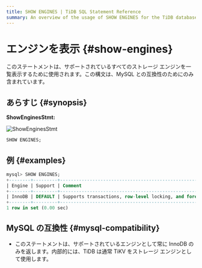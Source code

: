 ```yaml
---
title: SHOW ENGINES | TiDB SQL Statement Reference
summary: An overview of the usage of SHOW ENGINES for the TiDB database.
---
```


# エンジンを表示 {#show-engines}

このステートメントは、サポートされているすべてのストレージ エンジンを一覧表示するために使用されます。この構文は、MySQL との互換性のためにのみ含まれています。

## あらすじ {#synopsis}

**ShowEnginesStmt:**

![ShowEnginesStmt](/media/sqlgram/ShowEnginesStmt.png)

```sql
SHOW ENGINES;
```

## 例 {#examples}

```sql
mysql> SHOW ENGINES;
+--------+---------+------------------------------------------------------------+--------------+------+------------+
| Engine | Support | Comment                                                    | Transactions | XA   | Savepoints |
+--------+---------+------------------------------------------------------------+--------------+------+------------+
| InnoDB | DEFAULT | Supports transactions, row-level locking, and foreign keys | YES          | YES  | YES        |
+--------+---------+------------------------------------------------------------+--------------+------+------------+
1 row in set (0.00 sec)
```

## MySQL の互換性 {#mysql-compatibility}

-   このステートメントは、サポートされているエンジンとして常に InnoDB のみを返します。内部的には、TiDB は通常 TiKV をストレージ エンジンとして使用します。
